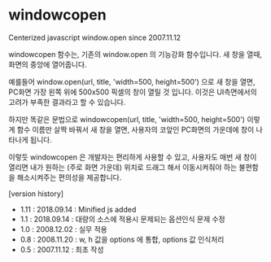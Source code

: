 # windowcopen
Centerized javascript window.open since 2007.11.12

windowcopen 함수는, 기존의 window.open 의 기능강화 함수입니다.
새 창을 열때, 화면의 중앙에 열어줍니다.

예를들어 window.open(url, title, 'width=500, height=500') 으로 새 창을 열면,
PC화면 가장 왼쪽 위에 500x500 픽셀의 창이 열릴 것 입니다.
이것은 UI측면에서의 고려가 부족한 결과라고 할 수 있습니다.

하지만 똑같은 문법으로 windowcopen(url, title, 'width=500, height=500') 이렇게 함수 이름만 살짝 바꿔서 새 창을 열면,
사용자의 코앞인 PC화면의 가운데에 창이 나타나게 됩니다.

이렇듯 windowcopen 은 개발자는 편리하게 사용할 수 있고,
사용자도 매번 새 창이 열리면 내가 원하는 (주로 화면 가운데) 위치로
드래그 해서 이동시켜줘야 하는 불편함을 해소시켜주는 편의성을 제공합니다.


[version history]

- 1.11 : 2018.09.14 : Minified js added
- 1.1 : 2018.09.14 : 대량의 소스에 적용시 문제되는 옵션인식 문제 수정
- 1.0 : 2008.12.02 : 실무 적용
- 0.8 : 2008.11.20 : w, h 값을 options 에 통합, options 값 인식처리
- 0.5 : 2007.11.12 : 최초 작성
